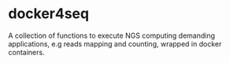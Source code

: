# docker4seq
A collection of functions to execute NGS computing demanding applications, e.g reads mapping and counting, wrapped in docker containers.

